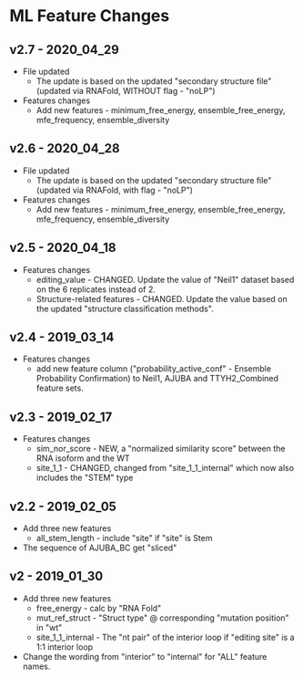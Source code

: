 # ML Feature Changes

## v2.7 - 2020_04_29
- File updated
	- The update is based on the updated "secondary structure file" (updated via RNAFold, WITHOUT flag - "noLP")
- Features changes
	- Add new features - minimum_free_energy, ensemble_free_energy, mfe_frequency, ensemble_diversity

## v2.6 - 2020_04_28
- File updated
	- The update is based on the updated "secondary structure file" (updated via RNAFold, with flag - "noLP")
- Features changes
	- Add new features - minimum_free_energy, ensemble_free_energy, mfe_frequency, ensemble_diversity

## v2.5 - 2020_04_18
- Features changes
    - editing_value - CHANGED. Update the value of "Neil1" dataset based on the 6 replicates instead of 2.  
    - Structure-related features - CHANGED. Update the value based on the updated "structure classification methods". 

## v2.4 - 2019_03_14
- Features changes
  - add new feature column ("probability_active_conf" - Ensemble Probability Confirmation) 
  to Neil1, AJUBA and TTYH2_Combined feature sets. 

## v2.3 - 2019_02_17

- Features changes
    - sim_nor_score - NEW, a "normalized similarity score" between the RNA isoform and the WT
    - site_1_1 - CHANGED, changed from "site_1_1_internal" which now also includes the "STEM" type

## v2.2 - 2019_02_05

- Add three new features
    - all_stem_length - include "site" if "site" is Stem
- The sequence of AJUBA_BC get "sliced"

## v2 - 2019_01_30

- Add three new features
    - free_energy - calc by "RNA Fold"
    - mut_ref_struct - "Struct type" @ corresponding "mutation position" in "wt"
    - site_1_1_internal - The "nt pair" of the interior loop if "editing site" is a 1:1 interior loop
- Change the wording from "interior" to "internal" for "ALL" feature names. 

